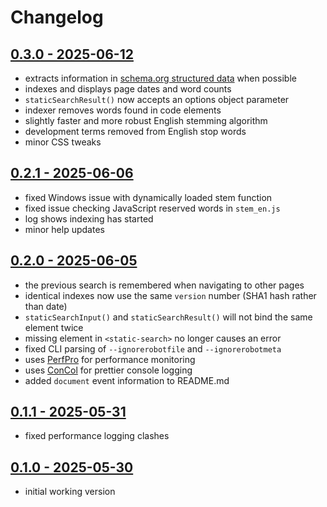 # Changelog


## [0.3.0 - 2025-06-12](#030---2025-06-12)

* extracts information in [schema.org structured data](https://schema.org/) when possible
* indexes and displays page dates and word counts
* `staticSearchResult()` now accepts an options object parameter
* indexer removes words found in code elements
* slightly faster and more robust English stemming algorithm
* development terms removed from English stop words
* minor CSS tweaks


## [0.2.1 - 2025-06-06](#021---2025-06-06)

* fixed Windows issue with dynamically loaded stem function
* fixed issue checking JavaScript reserved words in `stem_en.js`
* log shows indexing has started
* minor help updates


## [0.2.0 - 2025-06-05](#020---2025-06-05)

* the previous search is remembered when navigating to other pages
* identical indexes now use the same `version` number (SHA1 hash rather than date)
* `staticSearchInput()` and `staticSearchResult()` will not bind the same element twice
* missing element in `<static-search>` no longer causes an error
* fixed CLI parsing of `--ignorerobotfile` and `--ignorerobotmeta`
* uses [PerfPro](https://www.npmjs.com/package/perfpro) for performance monitoring
* uses [ConCol](https://www.npmjs.com/package/concol) for prettier console logging
* added `document` event information to README.md


## [0.1.1 - 2025-05-31](#011---2025-05-31)

* fixed performance logging clashes


## [0.1.0 - 2025-05-30](#010---2025-05-30)

* initial working version

